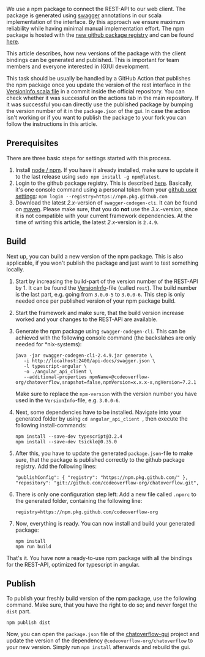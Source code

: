 We use a npm package to connect the REST-API to our web client. The package is generated using [swagger](https://swagger.io/) annotations in our scala implementation of the interface. By this approach we ensure maximum reliability while having minimal manual implementation effort. The npm package is hosted with the [new github package registry](https://github.com/features/package-registry) and can be found [here](https://github.com/codeoverflow-org/chatoverflow/packages).

This article describes, how new versions of the package with the client bindings can be generated and published. This is important for team members and everyone interested in (G)UI development.

This task should be usually be handled by a GitHub Action that publishes the npm package once you update the version of the rest interface in the [VersionInfo.scala file](https://github.com/codeoverflow-org/chatoverflow/blob/develop/src/main/scala/org/codeoverflow/chatoverflow/VersionInfo.scala) in a commit inside the official repository. You can check whether it was successful on the actions tab in the main repository. If it was successful you can directly use the published package by bumping the version number of it in the `package.json` of the gui. In case the action isn't working or if you want to publish the package to your fork you can follow the instructions in this article.

## Prerequisites

There are three basic steps for settings started with this process.

1. Install [node / npm](https://nodejs.org/). If you have it already installed, make sure to update it to the last release using `sudo npm install -g npm@latest`.
2. Login to the github package registry. This is described [here](https://help.github.com/en/github/managing-packages-with-github-package-registry/configuring-npm-for-use-with-github-package-registry#authenticating-to-github-package-registry). Basically, it's one console command using a personal token from your [github user settings](https://github.com/settings/tokens): `npm login --registry=https://npm.pkg.github.com`
3. Download the latest *2.x*-version of `swagger-codegen-cli`. It can be found on [maven](https://mvnrepository.com/artifact/io.swagger/swagger-codegen-cli). Please make sure, that you do **not** use the *3.x*.-version, since it is not compatible with your current framework dependencies. At the time of writing this article, the latest *2.x*-version is `2.4.9`.

## Build

Next up, you can build a new version of the npm package. This is also applicable, if you won't publish the package and just want to test something locally.

1. Start by increasing the build-part of the version number of the REST-API by 1. It can be found the [VersionInfo](https://github.com/codeoverflow-org/chatoverflow/blob/develop/src/main/scala/org/codeoverflow/chatoverflow/VersionInfo.scala)-file (called `rest`). The build number is the last part, e.g. going from `3.0.0-5` to `3.0.0-6`. This step is only needed once per published version of your npm package build.

2. Start the framework and make sure, that the build version increase worked and your changes to the REST-API are available.

3. Generate the npm package using `swagger-codegen-cli`. This can be achieved with the following console command (the backslahes are only needed for *nix-systems):

   ```
   java -jar swagger-codegen-cli-2.4.9.jar generate \
      -i http://localhost:2400/api-docs/swagger.json \
      -l typescript-angular \
      -o ./angular_api_client \
      --additional-properties npmName=@codeoverflow-org/chatoverflow,snapshot=false,npmVersion=x.x.x-x,ngVersion=7.2.1
   ```

   Make sure to replace the `npm-version` with the version number you have used in the `VersionInfo`-file, e.g. `3.0.0-6`.

4. Next, some dependencies have to be installed. Navigate into your generated folder by using `cd angular_api_client `, then execute the following install-commands:

   ```
   npm install --save-dev typescript@3.2.4
   npm install --save-dev tsickle@0.35.0
   ```

5. After this, you have to update the generated `package.json`-file to make sure, that the package is published correctly to the github package registry. Add the following lines:

   ```
   "publishConfig": { "registry": "https://npm.pkg.github.com/" },
   "repository": "git://github.com/codeoverflow-org/chatoverflow.git",
   ```

6. There is only one configuration step left: Add a new file called `.npmrc` to the generated folder, containing the following line:

   ```
   registry=https://npm.pkg.github.com/codeoverflow-org
   ```

7. Now, everything is ready. You can now install and build your generated package:

   ```
   npm install
   npm run build
   ```

That's it. You have now a ready-to-use npm package with all the bindings for the REST-API, optimized for typescript in angular.

## Publish

To publish your freshly build version of the npm package, use the following command. Make sure, that you have the right to do so; and *never* forget the `dist` part.

```
npm publish dist
```

Now, you can open the `package.json` file of the [chatoverflow-gui](https://github.com/codeoverflow-org/chatoverflow-gui) project and update the version of the dependency `@codeoverflow-org/chatoverflow` to your new version. Simply run `npm install` afterwards and rebuild the gui.